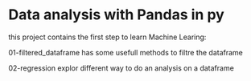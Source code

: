 # Data analysis with Pandas in py

this project contains the first step to learn Machine Learing:

01-filtered_dataframe has some usefull methods to filtre the dataframe

02-regression explor different way to do an analysis on a dataframe
